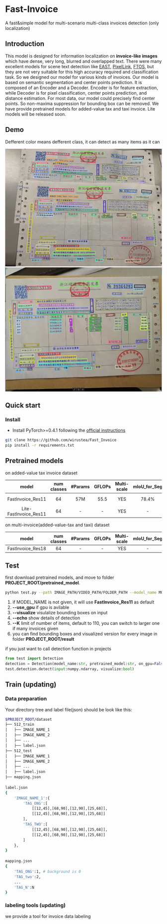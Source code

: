 # Fast-Invoice
A fast&simple model for multi-scenario multi-class invoices detection (only localization)

## Introduction
This model is designed for information localization on **invoice-like images** which have dense, very long, blurred and overlapped text. There were many excellent models for scene text detection like [EAST](https://github.com/songdejia/EAST), [PixelLink](https://github.com/ZJULearning/pixel_link), [FTOS](https://github.com/jiangxiluning/FOTS.PyTorch), but they are not very suitable for this high accuracy required and classification task. So we designed our model for various kinds of invoices.
Our model is based on semantic segmentation and center points prediction. It is composed of an Encoder and a Decoder. Encoder is for feature extraction, while Decoder is for pixel classification, center points prediction, and distance estimation. For most data, our model could precisely find center points. So non-maxima suppression for bounding box can be removed. We have provide pretrained models for added-value tax and taxi invoice. Lite models will be released soon.

## Demo
 Defferent color means defferent class, it can detect as many items as it can

![demo1](https://github.com/wirustea/Fast_Invoice/blob/master/demo/demo1.jpg)
![demo2](https://github.com/wirustea/Fast_Invoice/blob/master/demo/demo2.jpg)

<!-- <img src="https://github.com/wirustea/Fast_Invoice/blob/master/demo1.jpg" width = "200" height = "200"> -->

<!-- <figure class="half">
    <img src="https://github.com/wirustea/Fast_Invoice/blob/master/demo1.jpg" width = "360" height = "221">
</figure> -->

<!-- <figure class="half">
    <img src="https://github.com/wirustea/Fast_Invoice/blob/master/demo1.jpg" width = "200" height = "200">
    <img src="https://github.com/wirustea/Fast_Invoice/blob/master/demo2.jpg" width = "200" height = "200">
</figure> -->

## Quick start
### Install
- Install PyTorch>=0.4.1 following the [official instructions](https://pytorch.org/)

````bash
git clone https://github.com/wirustea/Fast_Invoice
pip install -r requirements.txt
````

## Pretrained models
on added-value tax invoice dataset

| model |num classes |#Params | GFLOPs | Multi-scale | mIoU_for_Seg | Link |
| :--: | :--: | :--: | :--: | :--: | :--: |:--: |
| FastInvoice_Res11 | 64 | 57M | 55.5 | YES | 78.4% | [BaiDuYun (key:ey4g)](https://pan.baidu.com/s/1UKKf_N_uj8suse3lm2L8Mg) |
| Lite-FastInvoice_Res11 | 64 | - | - | YES | - | - |

on multi-invoice(added-value-tax and taxi) dataset

| model |num classes |#Params | GFLOPs | Multi-scale | mIoU_for_Seg | Link |
| :--: | :--: | :--: | :--: | :--: | :--: |:--: |
| FastInvoice_Res18 | 64 | - | - | YES | - | - |

## Test
first download pretrained models, and move to folder **PROJECT_ROOT/pretrained_model**.
````bash
python test.py --path IMAGE_PATH/VIDEO_PATH/FOLDER_PATH --model_name MODEL_NAME --pretrained_model PTH_NAME
````
1. if MODEL_NAME is not given, it will use **FastInvoice_Res11** as default
2. **--use_gpu** if gpu is avilable
3. **--visualize** visulalize bounding boxes on input
4. **--echo** show details of detection
5. **--K** limit of number of items, default to 110, you can switch to larger one if many invoices given
6. you can find bounding boxes and visualized version for every image in folder **PROJECT_ROOT/result**

if you just want to call detection function in projects
````python
from test import Detection
detection = Detection(model_name:str, pretrained_model:str, on_gpu=False)
test.detection.detect(input:numpy.ndarray, visualize:bool)
````

## Train (updating)
### Data preparation
Your directory tree and label file(json) should be look like this:
````bash
$PROJECT_ROOT/dataset
├── 512_train
│   ├── IMAGE_NAME_1
│   ├── IMAGE_NAME_2
│   ├── ...
│   ├── label.json 
├── 512_test
│   ├── IMAGE_NAME_1
│   ├── IMAGE_NAME_2
│   ├── ...
│   ├── label.json 
├── mapping.json

label.json
{
    'IMAGE_NAME_1':{
        'TAG_ONG':[
            [[12,45],[68,90],[12,90],[25,68]],
            [[12,45],[68,90],[12,90],[25,68]]
        ],
        'TAG_TWO':[
            [[12,45],[68,90],[12,90],[25,68]],
            [[12,45],[68,90],[12,90],[25,68]]
        ]
    },
}

mapping.json
{
    'TAG_ONG':1, # background is 0
    'TAG_two':2,
    ...
    'TAG_N':N
}
````
### labeling tools (updating)
we provide a tool for invoice data labeling
